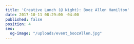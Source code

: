 ```yaml
---
title: 'Creative Lunch (@ Night): Booz Allen Hamilton'
date: 2017-10-11 08:29:00 -04:00
published: false
position: 4
seo:
  og-image: "/uploads/event_boozAllen.jpg"
---
```


